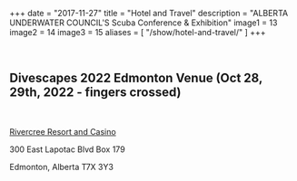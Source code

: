+++
date        = "2017-11-27"
title       = "Hotel and Travel"
description = "ALBERTA UNDERWATER COUNCIL'S Scuba Conference & Exhibition"
image1 = 13
image2 = 14
image3 = 15
aliases = [
  "/show/hotel-and-travel/"
]
+++

<p>&nbsp;</p>
<h2>Divescapes 2022 Edmonton Venue (Oct 28, 29th, 2022 - fingers crossed)</h2>
<p>&nbsp;</p>


[Rivercree Resort and Casino](https://www.rivercreeresort.com/)

300 East Lapotac Blvd Box 179

Edmonton, Alberta T7X 3Y3
